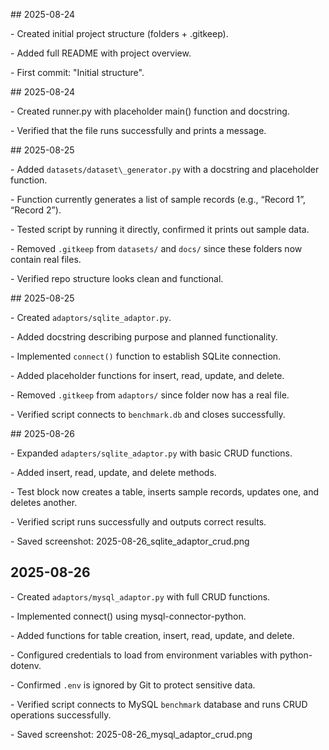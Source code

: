 \## 2025-08-24

\- Created initial project structure (folders + .gitkeep).

\- Added full README with project overview.

\- First commit: "Initial structure".


\## 2025-08-24

\- Created runner.py with placeholder main() function and docstring.

\- Verified that the file runs successfully and prints a message.


\## 2025-08-25

\- Added `datasets/dataset\_generator.py` with a docstring and placeholder function.  

\- Function currently generates a list of sample records (e.g., “Record 1”, “Record 2”).  

\- Tested script by running it directly, confirmed it prints out sample data.  

\- Removed `.gitkeep` from `datasets/` and `docs/` since these folders now contain real files.  

\- Verified repo structure looks clean and functional.


\## 2025-08-25

\- Created `adaptors/sqlite_adaptor.py`.

\- Added docstring describing purpose and planned functionality.

\- Implemented `connect()` function to establish SQLite connection.

\- Added placeholder functions for insert, read, update, and delete.

\- Removed `.gitkeep` from `adaptors/` since folder now has a real file.

\- Verified script connects to `benchmark.db` and closes successfully.


\## 2025-08-26

\- Expanded `adapters/sqlite_adaptor.py` with basic CRUD functions.

\- Added insert, read, update, and delete methods.

\- Test block now creates a table, inserts sample records, updates one, and deletes another.

\- Verified script runs successfully and outputs correct results.

\- Saved screenshot: 2025-08-26_sqlite_adaptor_crud.png


## 2025-08-26

\- Created `adaptors/mysql_adaptor.py` with full CRUD functions.  

\- Implemented connect() using mysql-connector-python.  

\- Added functions for table creation, insert, read, update, and delete.  

\- Configured credentials to load from environment variables with python-dotenv.  

\- Confirmed `.env` is ignored by Git to protect sensitive data.  

\- Verified script connects to MySQL `benchmark` database and runs CRUD operations successfully.  

\- Saved screenshot: 2025-08-26_mysql_adaptor_crud.png  



